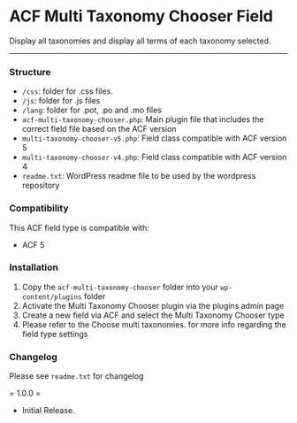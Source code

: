 # ACF Multi Taxonomy Chooser Field

Display all taxonomies and display all terms of each taxonomy selected.

-----------------------

### Structure

* `/css`:  folder for .css files.
* `/js`: folder for .js files
* `/lang`: folder for .pot, .po and .mo files
* `acf-multi-taxonomy-chooser.php`: Main plugin file that includes the correct field file based on the ACF version
* `multi-taxonomy-chooser-v5.php`: Field class compatible with ACF version 5 
* `multi-taxonomy-chooser-v4.php`: Field class compatible with ACF version 4
* `readme.txt`: WordPress readme file to be used by the wordpress repository

### Compatibility

This ACF field type is compatible with:
* ACF 5

### Installation

1. Copy the `acf-multi-taxonomy-chooser` folder into your `wp-content/plugins` folder
2. Activate the Multi Taxonomy Chooser plugin via the plugins admin page
3. Create a new field via ACF and select the Multi Taxonomy Chooser type
4. Please refer to the Choose multi taxonomies. for more info regarding the field type settings

### Changelog
Please see `readme.txt` for changelog

= 1.0.0 =
* Initial Release.